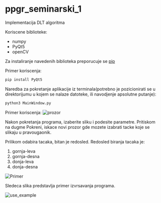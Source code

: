 # ppgr_seminarski_1
Implementacija DLT algoritma

Koriscene biblioteke:
* numpy
* PyQt5
* openCV

Za instaliranje navedenih biblioteka preporucuje se [pip](https://pypi.org/project/pip/)

Primer koriscenja:
```bash
pip install PyQt5
```

Naredba za pokretanje aplikacije iz terminala(potrebno je pozicionirati se u direktorijumu u kojem se nalaze datoteke, ili navodjenje apsolutne putanje):

```bash
python3 MainWindow.py
```

Primer koriscenja:
![prozor](https://github.com/petar-kosanin/ppgr_seminarski_1/blob/master/data/primer_prozora.PNG)

Nakon pokretanja programa, izaberite sliku i podesite parametre. Pritiskom na dugme Pokreni, iskace novi prozor gde mozete izabrati tacke koje se slikaju u pravougaonik.

Prilikom odabira tacaka, bitan je redosled.
Redosled biranja tacaka je:
1. gornja-leva
2. gornja-desna
3. donja-leva
4. donja-desna

![Primer](https://github.com/petar-kosanin/ppgr_seminarski_1/blob/master/data/example.jpg)

Sledeca slika predstavlja primer izvrsavanja programa.

![use_example](https://github.com/petar-kosanin/ppgr_seminarski_1/blob/master/data/primer_koriscenja.PNG)
